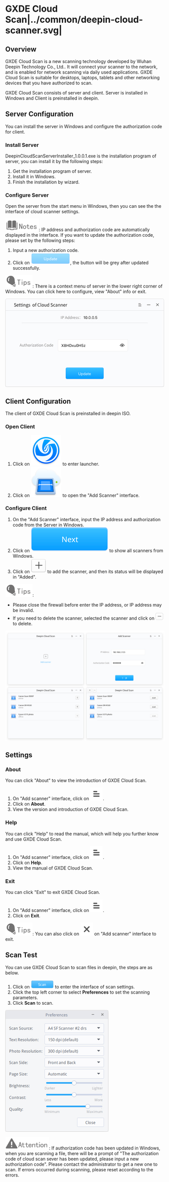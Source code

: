 # GXDE Cloud Scan|../common/deepin-cloud-scanner.svg|

## Overview

GXDE Cloud Scan is a new scanning technology developed by Wuhan Deepin Technology Co., Ltd.. It will connect your scanner to the network, and is enabled for network scanning via daily used applications. GXDE Cloud Scan is suitable for desktops, laptops, tablets and other networking devices that you have authorized to scan.

GXDE Cloud Scan consists of server and client. Server is installed in Windows and Client is preinstalled in deepin.

## Server Configuration

You can install the server in Windows and configure the authorization code for client.

### Install Server

DeepinCloudScanServerInstaller_1.0.0.1.exe is the installation program of server, you can install it by the following steps:

1. Get the installation program of server.
2. Install it in Windows.
3. Finish the installation by wizard.

### Configure Server

Open the server from the start menu in Windows, then you can see the the interface of cloud scanner settings.

![notes](icon/notes.svg): IP address and authorization code are automatically displayed in the interface. If you want to update the authorization code, please set by the following steps:

1. Input a new authorization code.
2. Click on ![icon_update](icon/icon_update.png), the button will be grey after updated successfully.

![tips](icon/tips.svg): There is a context menu of server in the lower right corner of Windows. You can click here to configure, view "About" info or exit.

![0|server-settings](jpg/server-settings.jpg)

## Client Configuration

The client of GXDE Cloud Scan is preinstalled in deepin ISO. 

### Open Client

1. Click on ![launcher-24](icon/launcher-24.svg) to enter launcher.
2. Click on ![scanner-24](icon/scanner-24.svg) to open the "Add Scanner" interface.

### Configure Client

1. On the "Add Scanner" interface, input the IP address and authorization code from the Server in Windows.
2. Click on ![icon_next](icon/icon_next.svg) to show all scanners from Windows.
3. Click on ![icon_add](icon/icon_add.svg) to add the scanner, and then its status will be displayed in "Added".

![tips](icon/tips.svg): 
- Please close the firewall before enter the IP address, or IP address may be invalid.
- If you need to delete the scanner, selected the scanner and click on ![icon_delete](icon/icon_delete.png) to delete.

 ![1|client-settings](jpg/client-settings.jpg)

## Settings 

### About

You can click "About" to view the introduction of GXDE Cloud Scan.

1. On "Add scanner" interface, click on ![icon_next](icon/icon_menu.svg).
2. Click on **About**.
3. View the version and introduction of GXDE Cloud Scan.

### Help

You can click "Help" to read the manual, which will help you further know and use GXDE Cloud Scan.

1. On "Add scanner" interface, click on ![icon_next](icon/icon_menu.svg).
2. Click on **Help**.
3. View the manual of GXDE Cloud Scan.

### Exit

You can click "Exit" to exit GXDE Cloud Scan.

1. On "Add scanner" interface, click on ![icon_next](icon/icon_menu.svg).
2. Click on **Exit**.

![tips](icon/tips.svg): You can also click on ![icon_next](icon/icon_close.svg)
on "Add scanner" interface to exit.

## Scan Test

You can use GXDE Cloud Scan to scan files in deepin, the steps are as below.

1. Click on ![icon_scan](icon/icon_scan.png) to enter the interface of scan settings.
2. Click the top left corner to select **Preferences** to set the scanning parameters.
3. Click **Scan** to scan.

 ![0|scan-settings](jpg/scan-settings.jpg)

![attention](icon/attention.svg): If authorization code has been updated in Windows, when you are scanning a file, there will be a prompt of "The authorization code of cloud scan sever has been updated, please input a new authorization code". Please contact the administrator to get a new one to scan. If errors occurred during scanning, please reset according to the errors.
